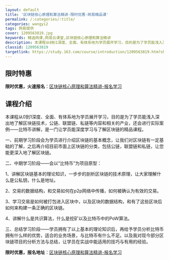 ```yaml
---
layout: default
title: '区块链核心原理和算法精讲-限时优惠-网易精品课'
permalink: /:categories/:title/
categories: wangyi2
tags: 网易提供
cover: 1209563819.jpg
keywords: 精选网课,网易云课堂,区块链核心原理和算法精讲
description: 本课程从0到1深度、全面、有体系地为学员展开学习，目的是为了学员能浅入深出地了解区块链技术，公链、联盟链、私链等内容和相
classid: 1209563819
targetlink: https://study.163.com/course/introduction/1209563819.htm?share=1&shareId=1025206652&utm_campaign=share&utm_medium=iphoneShare&utm_source=&utm_u=1025206652
---
```


## 限时特惠

**限时优惠，火速报名**：[区块链核心原理和算法精讲-报名学习](https://study.163.com/course/introduction/1209563819.htm?share=1&shareId=1025206652&utm_campaign=share&utm_medium=iphoneShare&utm_source=&utm_u=1025206652)

## 课程介绍

本课程从0到1深度、全面、有体系地为学员展开学习，目的是为了学员能浅入深出地了解区块链技术，公链、联盟链、私链等内容和相关的产业，还会进行实际案例——比特币讲解，是一门让学员能深度学习与了解区块链的精品课程。



一、前期学习阶段会为学员进行介绍区块链的基本概念，让我们对区块链有一定基础的了解，之后再介绍目前市面上区块链的分类，包括公链，联盟链和私链，让您能更深入地了解区块链。



二、中期学习阶段——会以“比特币”为项目原型：



1、讲解区块链基本的理论知识，一步步的剖析区块链的技术原理，让大家理解什么是公私钥，什么是地址。



2、交易的数据结构，和交易如何在p2p网络中传播，如何被确认为有效的交易。



3、学习交易是如何被打包进入区块中，以及区块的数据结构，和有了这些区块后如何来构建一条正确的区块链。



4、讲解什么是共识算法，什么是挖矿以及比特币中的PoW算法。



三、总结学习阶段——学员拥有了以上基本的理论知识后，再给予学员分析比特币拥有什么样的优势，适合的业务场景，与比特币有什么不足。以及我对现今部分区块链项目的分析方法与总结，让学员在实战中能适用的技巧与有用的经验。

**限时优惠，报名地址**：[区块链核心原理和算法精讲-报名学习](https://study.163.com/course/introduction/1209563819.htm?share=1&shareId=1025206652&utm_campaign=share&utm_medium=iphoneShare&utm_source=&utm_u=1025206652)

